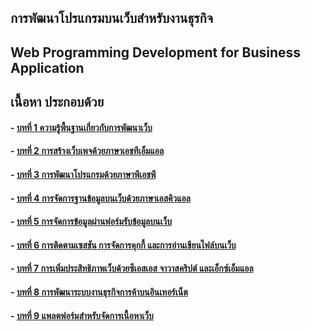 ﻿## การพัฒนาโปรแกรมบนเว็บสำหรับงานธุรกิจ
## Web Programming Development for Business Application
## เนื้อหา ประกอบด้วย
#### - [บทที่ 1 ความรู้พื้นฐานเกี่ยวกับการพัฒนาเว็บ](Chapter01/)
#### - [บทที่ 2 การสร้างเว็บเพจด้วยภาษาเอชทีเอ็มแอล](Chapter02/)
#### - [บทที่ 3 การพัฒนาโปรแกรมด้วยภาษาพีเอชพี](Chapter03/)
#### - [บทที่ 4 การจัดการฐานข้อมูลบนเว็บด้วยภาษาเอสคิวแอล](Chapter04/)
#### - [บทที่ 5 การจัดการข้อมูลผ่านฟอร์มรับข้อมูลบนเว็บ](Chapter05/)
#### - [บทที่ 6 การติดตามเซสชัน การจัดการคุกกี้ และการอ่านเขียนไฟล์บนเว็บ](Chapter06/)
#### - [บทที่ 7 การเพิ่มประสิทธิภาพเว็บด้วยซีเอสเอส จาวาสคริปต์ และเอ็กซ์เอ็มแอล](Chapter07/)
#### - [บทที่ 8 การพัฒนาระบบงานธุรกิจการค้าบนอินเทอร์เน็ต](Chapter08/)
#### - [บทที่ 9 แพลตฟอร์มสำหรับจัดการเนื้อหาเว็บ](Chapter09/)